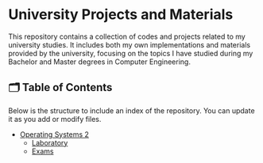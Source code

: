 # University Projects and Materials

This repository contains a collection of codes and projects related to my university studies. It includes both my own implementations and materials provided by the university, focusing on the topics I have studied during my Bachelor and Master degrees in Computer Engineering. 

## 🗂️ Table of Contents

Below is the structure to include an index of the repository. You can update it as you add or modify files.

- [Operating Systems 2 ](#system-programming)
  - [Laboratory](https://github.com/cicixgliamici/university/tree/main/OperativeSystems2/lab)
  - [Exams](https://github.com/cicixgliamici/university/tree/main/OperativeSystems2/exams)

